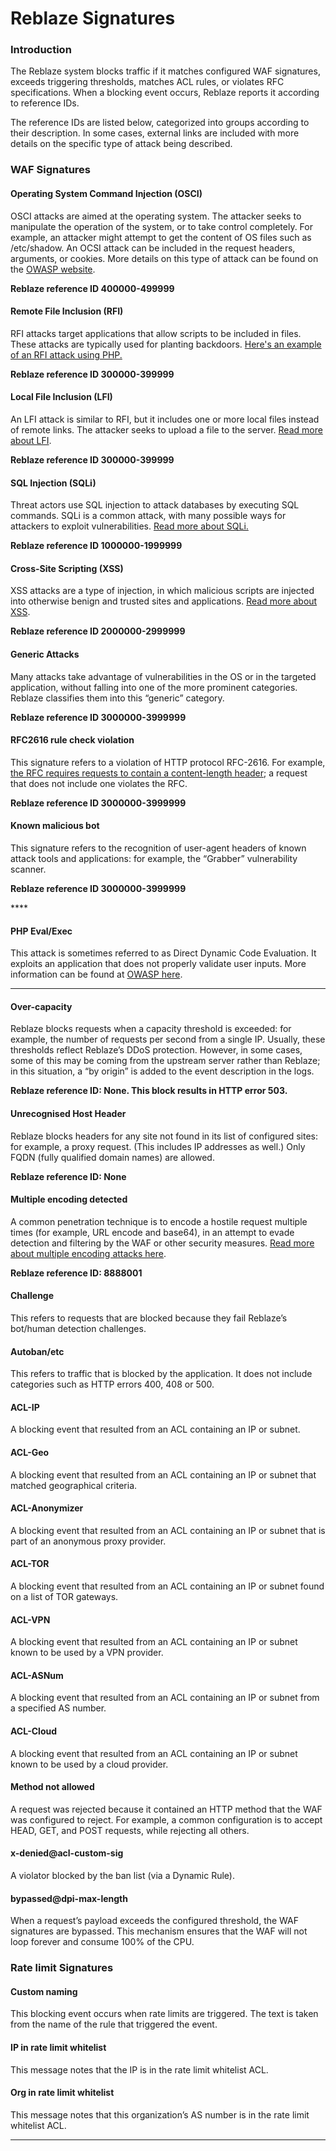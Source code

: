 # Reblaze Signatures

### **Introduction** 

The Reblaze system blocks traffic if it matches configured WAF signatures, exceeds triggering thresholds, matches ACL rules, or violates RFC specifications. When a blocking event occurs, Reblaze reports it according to reference IDs.

The reference IDs are listed below, categorized into groups according to their description. In some cases, external links are included with more details on the specific type of attack being described.

### **WAF Signatures**

#### Operating System Command Injection \(OSCI\)

OSCI attacks are aimed at the operating system. The attacker seeks to manipulate the operation of the system, or to take control completely. For example, an attacker might attempt to get the content of OS files such as /etc/shadow. An OCSI attack can be included in the request headers, arguments, or cookies. More details on this type of attack can be found on the [OWASP website](https://www.owasp.org/index.php/Command_Injection). 

**Reblaze reference ID 400000-499999**

#### Remote File Inclusion \(**RFI\)**

RFI attacks target applications that allow scripts to be included in files. These attacks are typically used for planting backdoors. [Here's an example of an RFI attack using PHP.](https://www.owasp.org/index.php/PHP_File_Inclusion)

**Reblaze reference ID 300000-399999**

#### Local File Inclusion \(**LFI\)** 

An LFI attack is similar to RFI, but it includes one or more local files instead of remote links. The attacker seeks to upload a file to the server. [Read more about LFI](https://www.owasp.org/index.php/Testing_for_Local_File_Inclusion).

**Reblaze reference ID 300000-399999**  


#### SQL Injection \(**SQLi\)**

Threat actors use SQL injection to attack databases by executing SQL commands. SQLi is a common attack, with many possible ways for attackers to exploit vulnerabilities. [Read more about SQLi.](https://www.owasp.org/index.php/SQL_Injection) 

**Reblaze reference ID 1000000-1999999**  


#### Cross-Site Scripting \(**XSS\)**

XSS attacks are a type of injection, in which malicious scripts are injected into otherwise benign and trusted sites and applications. [Read more about XSS](https://www.owasp.org/index.php/Cross-site_Scripting_%28XSS%29).

**Reblaze reference ID 2000000-2999999**  


#### **Generic Attacks**

Many attacks take advantage of vulnerabilities in the OS or in the targeted application, without falling into one of the more prominent categories. Reblaze classifies them into this “generic” category.

**Reblaze reference ID 3000000-3999999**  


#### **RFC2616 rule check violation**

This signature refers to a violation of HTTP protocol RFC-2616. For example, [the RFC requires requests to contain a content-length header](https://tools.ietf.org/html/rfc2616#section-14.13); a request that does not include one violates the RFC.

**Reblaze reference ID 3000000-3999999**  


#### **Known malicious bot**

This signature refers to the recognition of user-agent headers of known attack tools and applications: for example, the “Grabber” vulnerability scanner. 

**Reblaze reference ID 3000000-3999999**

\*\*\*\*

#### **PHP Eval/Exec**

This attack is sometimes referred to as Direct Dynamic Code Evaluation. It exploits an application that does not properly validate user inputs. More information can be found at [OWASP here](https://www.owasp.org/index.php/Direct_Dynamic_Code_Evaluation_%28%27Eval_Injection%27%29).  
****

#### **Over-capacity**

Reblaze blocks requests when a capacity threshold is exceeded: for example, the number of requests per second from a single IP. Usually, these thresholds reflect Reblaze’s DDoS protection. However, in some cases, some of this may be coming from the upstream server rather than Reblaze; in this situation, a “by origin” is added to the event description in the logs. 

**Reblaze reference ID: None. This block results in HTTP error 503.**  


#### **Unrecognised Host Header**

Reblaze blocks headers for any site not found in its list of configured sites: for example, a proxy request. \(This includes IP addresses as well.\) Only FQDN \(fully qualified domain names\) are allowed.

**Reblaze reference ID: None**  


#### **Multiple encoding detected**

A common penetration technique is to encode a hostile request multiple times \(for example, URL encode and base64\), in an attempt to evade detection and filtering by the WAF or other security measures. [Read more about multiple encoding attacks here](https://www.owasp.org/index.php/Double_Encoding).

**Reblaze reference ID: 8888001**  


#### **Challenge**

This refers to requests that are blocked because they fail Reblaze’s bot/human detection challenges.

#### **Autoban/etc**

This refers to traffic that is blocked by the application. It does not include categories such as HTTP errors 400, 408 or 500.

#### **ACL-IP**

A blocking event that resulted from an ACL containing an IP or subnet.

#### **ACL-Geo**

A blocking event that resulted from an ACL containing an IP or subnet that matched geographical criteria.

#### **ACL-Anonymizer**

A blocking event that resulted from an ACL containing an IP or subnet that is part of an anonymous proxy provider.

#### **ACL-TOR**

A blocking event that resulted from an ACL containing an IP or subnet found on a list of TOR gateways.

#### **ACL-VPN**

A blocking event that resulted from an ACL containing an IP or subnet known to be used by a VPN provider.

#### **ACL-ASNum**

A blocking event that resulted from an ACL containing an IP or subnet from a specified AS number.

#### **ACL-Cloud** 

A blocking event that resulted from an ACL containing an IP or subnet known to be used by a cloud provider. 

#### **Method not allowed**

A request was rejected because it contained an HTTP method that the WAF was configured to reject. For example, a common configuration is to accept HEAD, GET, and POST requests, while rejecting all others.

#### **x-denied@acl-custom-sig**

A violator blocked by the ban list \(via a Dynamic Rule\).

#### **bypassed@dpi-max-length**

When a request’s payload exceeds the configured threshold, the WAF signatures are bypassed. This mechanism ensures that the WAF will not loop forever and consume 100% of the CPU.

### **Rate limit Signatures**

#### **Custom naming**  

This blocking event occurs when rate limits are triggered. The text is taken from the name of the rule that triggered the event.

#### **IP in rate limit whitelist**

This message notes that the IP is in the rate limit whitelist ACL.

#### **Org in rate limit whitelist** 

This message notes that this organization’s AS number is in the rate limit whitelist ACL.  
****

